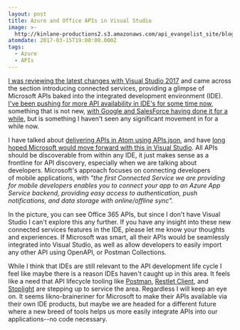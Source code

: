 ```yaml
---
layout: post
title: Azure and Office APIs in Visual Studio
image: >-
  http://kinlane-productions2.s3.amazonaws.com/api_evangelist_site/blog/screen_shot_2017_03_12_at_10.50.56_pm.png
atomdate: 2017-03-15T19:00:00.000Z
tags:
  - Azure
  - APIs
---
```

[I was reviewing the latest changes with Visual Studio 2017](https://blogs.msdn.microsoft.com/visualstudio/2017/03/07/visual-studio-2017-productivity-performance-and-partners/) and came across the section introducing connected services, providing a glimpse of Microsoft APIs baked into the integrated development environment (IDE). [I've been pushing for more API availability in IDE's for some time now](http://apievangelist.com/2011/06/18/integrated-development-environment-ide-for-apis/), something that is not new, [with Google and SalesForce having done it for a while](http://apievangelist.com/2014/07/03/expanding-the-layer-of-api-discovery-from-within-the-developers-ide/), but is something I haven't seen any significant movement in for a while now.

I have talked about [delivering APIs in Atom using APIs.json](http://apievangelist.com/2015/06/27/apisjson-driven-api-dictionaries-for-use-in-atom-ide-autocomplete-packages/), and have [long hoped Microsoft would move forward with this in Visual Studio](https://apievangelist.com/2014/08/19/bing-developer-assistant-for-visual-studio-delivers-relevant-api-code/). All APIs should be discoverable from within any IDE, it just makes sense as a frontline for API discovery, especially when we are talking about developers. Microsoft's approach focuses on connecting developers of mobile applications, with _"the first Connected Service we are providing for mobile developers enables you to connect your app to an Azure App Service backend, providing easy access to authentication, push notifications, and data storage with online/offline sync"._

In the picture, you can see Office 365 APIs, but since I don't have Visual Studio I can't explore this any further. If you have any insight into these new connected services features in the IDE, please let me know your thoughts and experiences. If Microsoft was smart, all their APIs would be seamlessly integrated into Visual Studio, as well as allow developers to easily import any other API using OpenAPI, or Postman Collections. 

While I think that IDEs are still relevant to the API development life cycle I feel like maybe there is a reason IDEs haven't caught up in this area. It feels like a need that API lifecycle tooling like [Postman](http://getpostman.com), [Restlet Client](https://restlet.com/modules/client/), and [Stoplight](http://stoplight.io) are stepping up to service the area. Regardless I will keep an eye on. It seems likno-braineriner for Microsoft to make their APIs available via their own IDE products, but maybe we are headed for a different future where a new breed of tools helps us more easily integrate APIs into our applications--no code necessary.